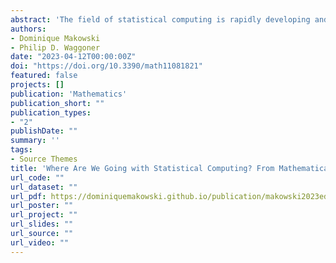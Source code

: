 ```yaml
---
abstract: 'The field of statistical computing is rapidly developing and evolving. Shifting away from the formerly siloed landscape of mathematics, statistics, and computer science, recent advancements in statistical computing are largely characterized by a fusing of these worlds; namely, programming, software development, and applied statistics are merging in new and exciting ways. There are numerous drivers behind this advancement, including open movement (encompassing development, science, and access), the advent of data science as a field, and collaborative problem-solving, as well as practice-altering advances in subfields such as artificial intelligence, machine learning, and Bayesian estimation. In this paper, we trace this shift in how modern statistical computing is performed, and that which has recently emerged from it. This discussion points to a future of boundless potential for the field.'
authors:
- Dominique Makowski
- Philip D. Waggoner
date: "2023-04-12T00:00:00Z"
doi: "https://doi.org/10.3390/math11081821"
featured: false
projects: []
publication: 'Mathematics'
publication_short: ""
publication_types:
- "2"
publishDate: ""
summary: ''
tags:
- Source Themes
title: 'Where Are We Going with Statistical Computing? From Mathematical Statistics to Collaborative Data Science'
url_code: ""
url_dataset: ""
url_pdf: https://dominiquemakowski.github.io/publication/makowski2023editorial/makowski2023editorial.pdf
url_poster: ""
url_project: ""
url_slides: ""
url_source: ""
url_video: ""
---
```

